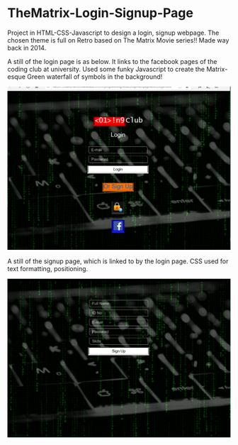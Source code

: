 # TheMatrix-Login-Signup-Page
Project in HTML-CSS-Javascript to design a login, signup webpage. The chosen theme is full on Retro based on The Matrix Movie series!! Made way back in 2014. 

A still of the login page is as below. It links to the facebook pages of the coding club at university. Used some funky Javascript to create the Matrix-esque Green waterfall of symbols in the background!

![alt text](https://raw.githubusercontent.com/parthnan/TheMatrix-Login-Signup-Page/master/matrix-login.png)


A still of the signup page, which is linked to by the login page. CSS used for text formatting, positioning.

![alt text](https://raw.githubusercontent.com/parthnan/TheMatrix-Login-Signup-Page/master/matrix-signup.png)

